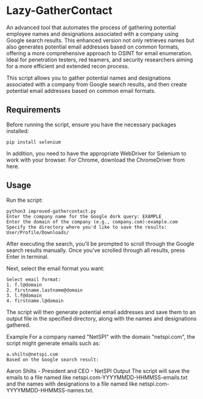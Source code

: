 # Lazy-GatherContact
An advanced tool that automates the process of gathering potential employee names and designations associated with a company using Google search results. This enhanced version not only retrieves names but also generates potential email addresses based on common formats, offering a more comprehensive approach to OSINT for email enumeration.
Ideal for penetration testers, red teamers, and security researchers aiming for a more efficient and extended recon process.

This script allows you to gather potential names and designations associated with a company from Google search results, and then create potential email addresses based on common email formats.

## Requirements
Before running the script, ensure you have the necessary packages installed:

```
pip install selenium
```

In addition, you need to have the appropriate WebDriver for Selenium to work with your browser. For Chrome, download the ChromeDriver from here.

## Usage
Run the script:
```
python3 improved-gathercontact.py
Enter the company name for the Google dork query: EXAMPLE
Enter the domain of the company (e.g., company.com):example.com
Specify the directory where you'd like to save the results: User/Profile/Downloads/
```

After executing the search, you'll be prompted to scroll through the Google search results manually. Once you've scrolled through all results, press Enter in terminal.

Next, select the email format you want:

```
Select email format:
1. f.l@domain
2. firstname.lastname@domain
3. l.f@domain
4. firstname.l@domain
```
The script will then generate potential email addresses and save them to an output file in the specified directory, along with the names and designations gathered.

Example
For a company named "NetSPI" with the domain "netspi.com", the script might generate emails such as:
```
a.shilts@netspi.com
Based on the Google search result:
```
Aaron Shilts - President and CEO - NetSPI
Output
The script will save the emails to a file named like netspi.com-YYYYMMDD-HHMMSS-emails.txt and the names with designations to a file named like netspi.com-YYYYMMDD-HHMMSS-names.txt.
